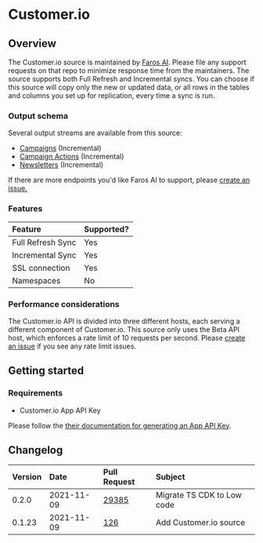 # Customer.io

## Overview

The Customer.io source is maintained by
[Faros AI](https://github.com/faros-ai/airbyte-connectors/tree/main/sources/customer-io-source).
Please file any support requests on that repo to minimize response time from the maintainers. The
source supports both Full Refresh and Incremental syncs. You can choose if this source will copy
only the new or updated data, or all rows in the tables and columns you set up for replication,
every time a sync is run.

### Output schema

Several output streams are available from this source:

- [Campaigns](https://customer.io/docs/api/#operation/listCampaigns) \(Incremental\)
- [Campaign Actions](https://customer.io/docs/api/#operation/listCampaignActions) \(Incremental\)
- [Newsletters](https://customer.io/docs/api/#operation/listNewsletters) \(Incremental\)

If there are more endpoints you'd like Faros AI to support, please
[create an issue.](https://github.com/faros-ai/airbyte-connectors/issues/new)

### Features

| Feature           | Supported? |
| :---------------- | :--------- |
| Full Refresh Sync | Yes        |
| Incremental Sync  | Yes        |
| SSL connection    | Yes        |
| Namespaces        | No         |

### Performance considerations

The Customer.io API is divided into three different hosts, each serving a different component of
Customer.io. This source only uses the Beta API host, which enforces a rate limit of 10 requests per
second. Please [create an issue](https://github.com/faros-ai/airbyte-connectors/issues/new) if you
see any rate limit issues.

## Getting started

### Requirements

- Customer.io App API Key

Please follow the
[their documentation for generating an App API Key](https://customer.io/docs/managing-credentials/).

## Changelog

| Version | Date       | Pull Request                                                   | Subject                    |
| :------ | :--------- | :------------------------------------------------------------- | :------------------------- |
| 0.2.0   | 2021-11-09 | [29385](https://github.com/airbytehq/airbyte/pull/29385)       | Migrate TS CDK to Low code |
| 0.1.23  | 2021-11-09 | [126](https://github.com/faros-ai/airbyte-connectors/pull/126) | Add Customer.io source     |

